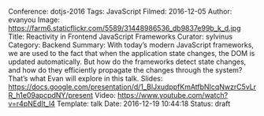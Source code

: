 Conference: dotjs-2016
Tags: JavaScript
Filmed: 2016-12-05
Author: evanyou
Image: https://farm6.staticflickr.com/5589/31448986536_db9837e99b_k_d.jpg
Title: Reactivity in Frontend JavaScript Frameworks
Curator: sylvinus
Category: Backend
Summary: With today’s modern JavaScript frameworks, we are used to the fact that when the application state changes, the DOM is updated automatically. But how do the frameworks detect state changes, and how do they efficiently propagate the changes through the system? That’s what Evan will explore in this talk.
Slides: https://docs.google.com/presentation/d/1_BlJxudppfKmAtfbNIcqNwzrC5vLrR_h1e09apcpdNY/present
Video: https://www.youtube.com/watch?v=r4pNEdIt_l4
Template: talk
Date: 2016-12-19 10:44:18
Status: draft